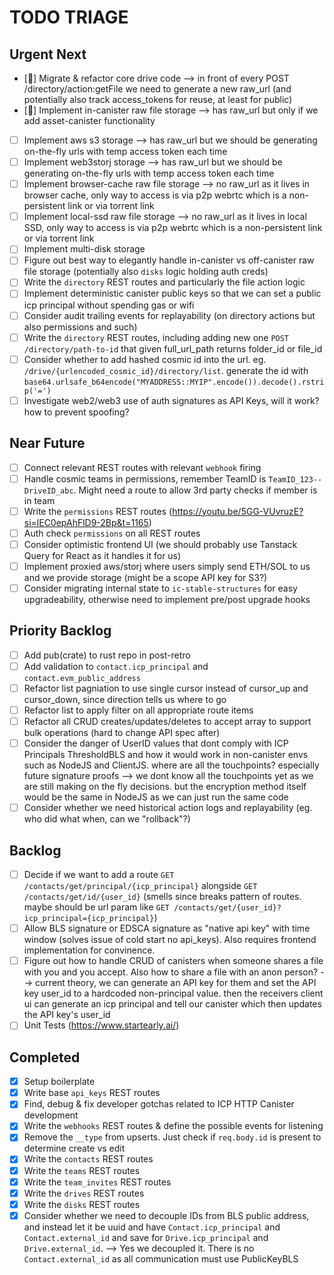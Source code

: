 # TODO TRIAGE

## Urgent Next

- [🔵] Migrate & refactor core drive code --> in front of every POST /directory/action:getFile we need to generate a new raw_url (and potentially also track access_tokens for reuse, at least for public)
- [🔵] Implement in-canister raw file storage --> has raw_url but only if we add asset-canister functionality
- [ ] Implement aws s3 storage --> has raw_url but we should be generating on-the-fly urls with temp access token each time
- [ ] Implement web3storj storage --> has raw_url but we should be generating on-the-fly urls with temp access token each time
- [ ] Implement browser-cache raw file storage --> no raw_url as it lives in browser cache, only way to access is via p2p webrtc which is a non-persistent link or via torrent link
- [ ] Implement local-ssd raw file storage --> no raw_url as it lives in local SSD, only way to access is via p2p webrtc which is a non-persistent link or via torrent link
- [ ] Implement multi-disk storage
- [ ] Figure out best way to elegantly handle in-canister vs off-canister raw file storage (potentially also `disks` logic holding auth creds)
- [ ] Write the `directory` REST routes and particularly the file action logic
- [ ] Implement deterministic canister public keys so that we can set a public icp principal without spending gas or wifi
- [ ] Consider audit trailing events for replayability (on directory actions but also permissions and such)
- [ ] Write the `directory` REST routes, including adding new one `POST /directory/path-to-id` that given full_url_path returns folder_id or file_id
- [ ] Consider whether to add hashed cosmic id into the url. eg. `/drive/{urlencoded_cosmic_id}/directory/list`. generate the id with `base64.urlsafe_b64encode("MYADDRESS::MYIP".encode()).decode().rstrip('=')`
- [ ] Investigate web2/web3 use of auth signatures as API Keys, will it work? how to prevent spoofing?

## Near Future

- [ ] Connect relevant REST routes with relevant `webhook` firing
- [ ] Handle cosmic teams in permissions, remember TeamID is `TeamID_123--DriveID_abc`. Might need a route to allow 3rd party checks if member is in team
- [ ] Write the `permissions` REST routes (https://youtu.be/5GG-VUvruzE?si=lEC0epAhFlD9-2Bp&t=1165)
- [ ] Auth check `permissions` on all REST routes
- [ ] Consider optimistic frontend UI (we should probably use Tanstack Query for React as it handles it for us)
- [ ] Implement proxied aws/storj where users simply send ETH/SOL to us and we provide storage (might be a scope API key for S3?)
- [ ] Consider migrating internal state to `ic-stable-structures` for easy upgradeability, otherwise need to implement pre/post upgrade hooks

## Priority Backlog

- [ ] Add pub(crate) to rust repo in post-retro
- [ ] Add validation to `contact.icp_principal` and `contact.evm_public_address`
- [ ] Refactor list pagniation to use single cursor instead of cursor_up and cursor_down, since direction tells us where to go
- [ ] Refactor list to apply filter on all appropriate route items
- [ ] Refactor all CRUD creates/updates/deletes to accept array to support bulk operations (hard to change API spec after)
- [ ] Consider the danger of UserID values that dont comply with ICP Principals ThresholdBLS and how it would work in non-canister envs such as NodeJS and ClientJS. where are all the touchpoints? especially future signature proofs --> we dont know all the touchpoints yet as we are still making on the fly decisions. but the encryption method itself would be the same in NodeJS as we can just run the same code
- [ ] Consider whether we need historical action logs and replayability (eg. who did what when, can we "rollback"?)

## Backlog

- [ ] Decide if we want to add a route `GET /contacts/get/principal/{icp_principal}` alongside `GET /contacts/get/id/{user_id}` (smells since breaks pattern of routes. maybe should be url param like `GET /contacts/get/{user_id}?icp_principal={icp_principal}`)
- [ ] Allow BLS signature or EDSCA signature as "native api key" with time window (solves issue of cold start no api_keys). Also requires frontend implementation for convinence.
- [ ] Figure out how to handle CRUD of canisters when someone shares a file with you and you accept. Also how to share a file with an anon person? --> current theory, we can generate an API key for them and set the API key user_id to a hardcoded non-principal value. then the receivers client ui can generate an icp principal and tell our canister which then updates the API key's user_id
- [ ] Unit Tests (https://www.startearly.ai/)

## Completed

- [x] Setup boilerplate
- [x] Write base `api_keys` REST routes
- [x] Find, debug & fix developer gotchas related to ICP HTTP Canister development
- [x] Write the `webhooks` REST routes & define the possible events for listening
- [x] Remove the `__type` from upserts. Just check if `req.body.id` is present to determine create vs edit
- [x] Write the `contacts` REST routes
- [x] Write the `teams` REST routes
- [x] Write the `team_invites` REST routes
- [x] Write the `drives` REST routes
- [x] Write the `disks` REST routes
- [x] Consider whether we need to decouple IDs from BLS public address, and instead let it be uuid and have `Contact.icp_principal` and `Contact.external_id` and save for `Drive.icp_principal` and `Drive.external_id`. --> Yes we decoupled it. There is no `Contact.external_id` as all communication must use PublicKeyBLS
